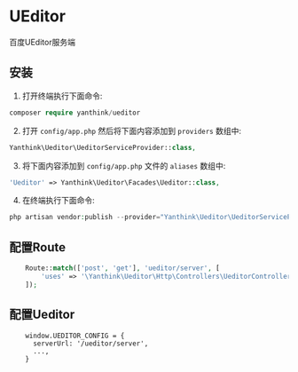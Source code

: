 # UEditor
百度UEditor服务端

## 安装

1) 打开终端执行下面命令:
```php
composer require yanthink/ueditor
```

2) 打开 ```config/app.php``` 然后将下面内容添加到 ```providers``` 数组中:
```php
Yanthink\Ueditor\UeditorServiceProvider::class,
```

3) 将下面内容添加到 ```config/app.php``` 文件的 ```aliases``` 数组中:
```php
'Ueditor' => Yanthink\Ueditor\Facades\Ueditor::class,
```

4) 在终端执行下面命令:
```php
php artisan vendor:publish --provider="Yanthink\Ueditor\UeditorServiceProvider"
```

## 配置Route
```php
    Route::match(['post', 'get'], 'ueditor/server', [
        'uses' => '\Yanthink\Ueditor\Http\Controllers\UeditorController@init',
    ]);
```

## 配置Ueditor
```
    window.UEDITOR_CONFIG = {
      serverUrl: '/ueditor/server',
      ...,
    }
```